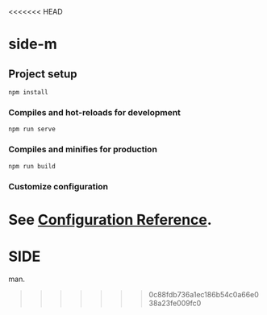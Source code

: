 <<<<<<< HEAD
# side-m

## Project setup
```
npm install
```

### Compiles and hot-reloads for development
```
npm run serve
```

### Compiles and minifies for production
```
npm run build
```

### Customize configuration
See [Configuration Reference](https://cli.vuejs.org/config/).
=======
# SIDE
man.
>>>>>>> 0c88fdb736a1ec186b54c0a66e038a23fe009fc0
